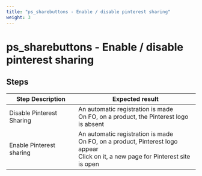 ```yaml
---
title: "ps_sharebuttons - Enable / disable pinterest sharing"
weight: 3
---
```


# ps_sharebuttons - Enable / disable pinterest sharing
## Steps
| Step Description | Expected result |
| ----- | ----- |
| Disable Pinterest Sharing | An automatic registration is made <br>On FO, on a product, the Pinterest logo is absent |
| Enable Pinterest sharing | An automatic registration is made <br>On FO, on a product, Pinterest logo appear<br>Click on it, a new page for Pinterest site is open |
